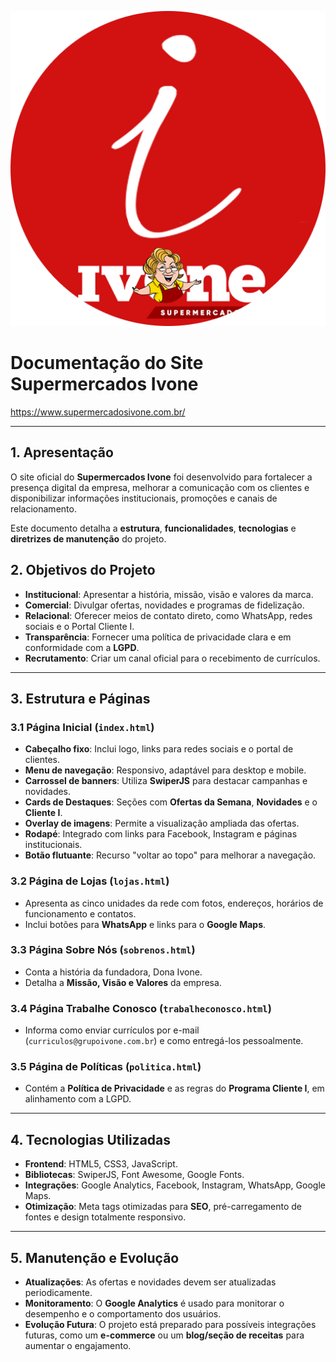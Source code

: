 ![Página inicial do site do Supermercados Ivone](assets/supermercado.png)
# Documentação do Site Supermercados Ivone

https://www.supermercadosivone.com.br/

---

## 1. Apresentação

O site oficial do **Supermercados Ivone** foi desenvolvido para fortalecer a presença digital da empresa, melhorar a comunicação com os clientes e disponibilizar informações institucionais, promoções e canais de relacionamento.

Este documento detalha a **estrutura**, **funcionalidades**, **tecnologias** e **diretrizes de manutenção** do projeto.

## 2. Objetivos do Projeto

-   **Institucional**: Apresentar a história, missão, visão e valores da marca.
-   **Comercial**: Divulgar ofertas, novidades e programas de fidelização.
-   **Relacional**: Oferecer meios de contato direto, como WhatsApp, redes sociais e o Portal Cliente I.
-   **Transparência**: Fornecer uma política de privacidade clara e em conformidade com a **LGPD**.
-   **Recrutamento**: Criar um canal oficial para o recebimento de currículos.

---

## 3. Estrutura e Páginas

### 3.1 Página Inicial (`index.html`)

-   **Cabeçalho fixo**: Inclui logo, links para redes sociais e o portal de clientes.
-   **Menu de navegação**: Responsivo, adaptável para desktop e mobile.
-   **Carrossel de banners**: Utiliza **SwiperJS** para destacar campanhas e novidades.
-   **Cards de Destaques**: Seções com **Ofertas da Semana**, **Novidades** e o **Cliente I**.
-   **Overlay de imagens**: Permite a visualização ampliada das ofertas.
-   **Rodapé**: Integrado com links para Facebook, Instagram e páginas institucionais.
-   **Botão flutuante**: Recurso "voltar ao topo" para melhorar a navegação.

### 3.2 Página de Lojas (`lojas.html`)

-   Apresenta as cinco unidades da rede com fotos, endereços, horários de funcionamento e contatos.
-   Inclui botões para **WhatsApp** e links para o **Google Maps**.

### 3.3 Página Sobre Nós (`sobrenos.html`)

-   Conta a história da fundadora, Dona Ivone.
-   Detalha a **Missão, Visão e Valores** da empresa.

### 3.4 Página Trabalhe Conosco (`trabalheconosco.html`)

-   Informa como enviar currículos por e-mail (`curriculos@grupoivone.com.br`) e como entregá-los pessoalmente.

### 3.5 Página de Políticas (`politica.html`)

-   Contém a **Política de Privacidade** e as regras do **Programa Cliente I**, em alinhamento com a LGPD.

---

## 4. Tecnologias Utilizadas

-   **Frontend**: HTML5, CSS3, JavaScript.
-   **Bibliotecas**: SwiperJS, Font Awesome, Google Fonts.
-   **Integrações**: Google Analytics, Facebook, Instagram, WhatsApp, Google Maps.
-   **Otimização**: Meta tags otimizadas para **SEO**, pré-carregamento de fontes e design totalmente responsivo.

---

## 5. Manutenção e Evolução

-   **Atualizações**: As ofertas e novidades devem ser atualizadas periodicamente.
-   **Monitoramento**: O **Google Analytics** é usado para monitorar o desempenho e o comportamento dos usuários.
-   **Evolução Futura**: O projeto está preparado para possíveis integrações futuras, como um **e-commerce** ou um **blog/seção de receitas** para aumentar o engajamento.
